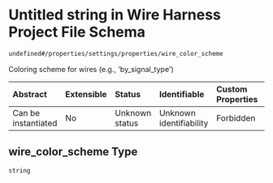 # Untitled string in Wire Harness Project File Schema

```txt
undefined#/properties/settings/properties/wire_color_scheme
```

Coloring scheme for wires (e.g., 'by\_signal\_type')

| Abstract            | Extensible | Status         | Identifiable            | Custom Properties | Additional Properties | Access Restrictions | Defined In                                                          |
| :------------------ | :--------- | :------------- | :---------------------- | :---------------- | :-------------------- | :------------------ | :------------------------------------------------------------------ |
| Can be instantiated | No         | Unknown status | Unknown identifiability | Forbidden         | Allowed               | none                | [project.schema.json\*](project.schema.json "open original schema") |

## wire\_color\_scheme Type

`string`
